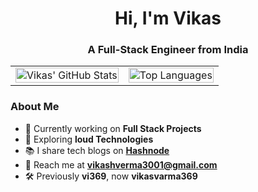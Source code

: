 <h1 align="center">Hi, I'm Vikas</h1>  
<h3 align="center">A Full-Stack Engineer from India </h3>  

<table align="center">
  <tr>
    <td>
      <img src="https://github-readme-stats.vercel.app/api?username=vikasvarma369&show_icons=true&theme=radical" alt="Vikas' GitHub Stats" width="100%">
    </td>
    <td>
      <img src="https://github-readme-stats.vercel.app/api/top-langs/?username=vikasvarma369&layout=compact&theme=radical" alt="Top Languages" width="100%">
    </td>
  </tr>
</table>

### About Me  
- 🔭 Currently working on **Full Stack Projects**  
- 🌱 Exploring **loud Technologies**  
- 📚 I share tech blogs on **[Hashnode](https://vikas369.hashnode.dev/)**  
- 📩 Reach me at **[vikashverma3001@gmail.com](mailto:vikashverma3001@gmail.com)**  
- 🛠️ Previously **vi369**, now **vikasvarma369**  
